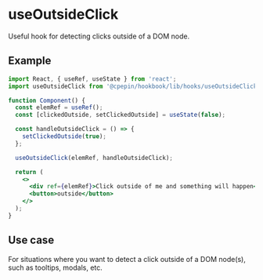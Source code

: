 # useOutsideClick

Useful hook for detecting clicks outside of a DOM node.

## Example

```jsx
import React, { useRef, useState } from 'react';
import useOutsideClick from '@cpepin/hookbook/lib/hooks/useOutsideClick';

function Component() {
  const elemRef = useRef();
  const [clickedOutside, setClickedOutside] = useState(false);

  const handleOutsideClick = () => {
    setClickedOutside(true);
  };

  useOutsideClick(elemRef, handleOutsideClick);

  return (
    <>
      <div ref={elemRef}>Click outside of me and something will happen</div>
      <button>outside</button>
    </>
  );
}
```

## Use case

For situations where you want to detect a click outside of a DOM node(s), such as tooltips, modals, etc.
